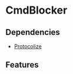 # CmdBlocker

## Dependencies
- [Protocolize](https://github.com/Exceptionflug/protocolize)

## Features
